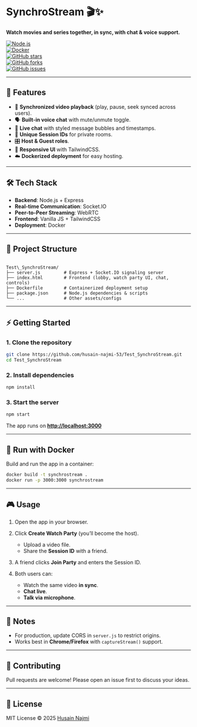 # SynchroStream 🎬✨  
**Watch movies and series together, in sync, with chat & voice support.**

[![Node.js](https://img.shields.io/badge/Node.js-18.x-green?logo=node.js)](https://nodejs.org/)  
[![Docker](https://img.shields.io/badge/Docker-ready-blue?logo=docker)](https://www.docker.com/)  
[![GitHub stars](https://img.shields.io/github/stars/husain-najmi-53/Test_SynchroStream?style=social)](https://github.com/husain-najmi-53/Test_SynchroStream/stargazers)  
[![GitHub forks](https://img.shields.io/github/forks/husain-najmi-53/Test_SynchroStream?style=social)](https://github.com/husain-najmi-53/Test_SynchroStream/network/members)  
[![GitHub issues](https://img.shields.io/github/issues/husain-najmi-53/Test_SynchroStream)](https://github.com/husain-najmi-53/Test_SynchroStream/issues)  

---

## 🚀 Features  
- 🎥 **Synchronized video playback** (play, pause, seek synced across users).  
- 🗣️ **Built-in voice chat** with mute/unmute toggle.  
- 💬 **Live chat** with styled message bubbles and timestamps.  
- 🔑 **Unique Session IDs** for private rooms.  
- 🎛️ **Host & Guest roles**.  
- 📱 **Responsive UI** with TailwindCSS.  
- ☁️ **Dockerized deployment** for easy hosting.  

---

## 🛠️ Tech Stack  
- **Backend**: Node.js + Express  
- **Real-time Communication**: Socket.IO  
- **Peer-to-Peer Streaming**: WebRTC  
- **Frontend**: Vanilla JS + TailwindCSS  
- **Deployment**: Docker  

---

## 📂 Project Structure  
```

Test\_SynchroStream/
├── server.js         # Express + Socket.IO signaling server
├── index.html        # Frontend (lobby, watch party UI, chat, controls)
├── Dockerfile        # Containerized deployment setup
├── package.json      # Node.js dependencies & scripts
└── ...               # Other assets/configs

````

---

## ⚡ Getting Started  

### 1. Clone the repository  
```bash
git clone https://github.com/husain-najmi-53/Test_SynchroStream.git
cd Test_SynchroStream
````

### 2. Install dependencies

```bash
npm install
```

### 3. Start the server

```bash
npm start
```

The app runs on **[http://localhost:3000](http://localhost:3000)**

---

## 🐳 Run with Docker

Build and run the app in a container:

```bash
docker build -t synchrostream .
docker run -p 3000:3000 synchrostream
```

---

## 🎮 Usage

1. Open the app in your browser.
2. Click **Create Watch Party** (you’ll become the host).

   * Upload a video file.
   * Share the **Session ID** with a friend.
3. A friend clicks **Join Party** and enters the Session ID.
4. Both users can:

   * Watch the same video **in sync**.
   * **Chat live**.
   * **Talk via microphone**.

---

## 🔐 Notes

* For production, update CORS in `server.js` to restrict origins.
* Works best in **Chrome/Firefox** with `captureStream()` support.

---

## 🤝 Contributing

Pull requests are welcome! Please open an issue first to discuss your ideas.

---

## 📜 License

MIT License © 2025 [Husain Najmi](https://github.com/husain-najmi-53)

